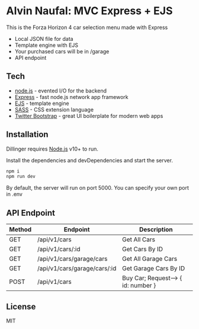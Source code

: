 # Alvin Naufal: MVC Express + EJS

This is the Forza Horizon 4 car selection menu made with Express

- Local JSON file for data
- Template engine with EJS
- Your purchased cars will be in /garage
- API endpoint

## Tech

- [node.js] - evented I/O for the backend
- [Express] - fast node.js network app framework
- [EJS] - template engine
- [SASS] - CSS extension language
- [Twitter Bootstrap] - great UI boilerplate for modern web apps


## Installation

Dillinger requires [Node.js](https://nodejs.org/) v10+ to run.

Install the dependencies and devDependencies and start the server.

```sh
npm i
npm run dev
```
By default, the server will run on port 5000. You can specify your own port in .env 

## API Endpoint
| Method | Endpoint | Description |
| ------ | ------ | ------ |
| GET | /api/v1/cars | Get All Cars 
| GET | /api/v1/cars/:id | Get Cars By ID 
| GET | /api/v1/cars/garage/cars | Get All Garage Cars 
| GET | /api/v1/cars/garage/cars/:id | Get Garage Cars By ID 
| POST | /api/v1/cars | Buy Car; Request--> { id: number } 

## License

MIT

   [dill]: <https://github.com/joemccann/dillinger>
   [git-repo-url]: <https://github.com/joemccann/dillinger.git>
   [node.js]: <http://nodejs.org>
   [Twitter Bootstrap]: <http://twitter.github.com/bootstrap/>
   [express]: <http://expressjs.com>
   [EJS]: <https://ejs.co>
   [SASS]: <https://sass-lang.com>